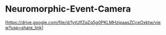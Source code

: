 # Neuromorphic-Event-Camera
[https://drive.google.com/file/d/1ytUlfZqZq5g0PKLMHzipaasZCceOxktw/view?usp=share_link]

